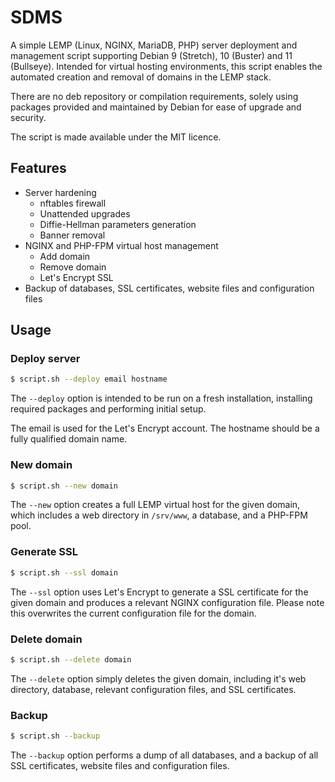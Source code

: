 # SDMS
A simple LEMP (Linux, NGINX, MariaDB, PHP) server deployment and management script supporting Debian 9 (Stretch), 10 (Buster) and 11 (Bullseye). Intended for virtual hosting environments, this script enables the automated creation and removal of domains in the LEMP stack.

There are no deb repository or compilation requirements, solely using packages provided and maintained by Debian for ease of upgrade and security.

The script is made available under the MIT licence.

## Features

* Server hardening
  * nftables firewall
  * Unattended upgrades
  * Diffie-Hellman parameters generation
  * Banner removal
* NGINX and PHP-FPM virtual host management
  * Add domain
  * Remove domain
  * Let's Encrypt SSL
* Backup of databases, SSL certificates, website files and configuration files

## Usage
### Deploy server
```sh
$ script.sh --deploy email hostname
```
The `--deploy` option is intended to be run on a fresh installation, installing required packages and performing initial setup.

The email is used for the Let's Encrypt account. The hostname should be a fully qualified domain name.

### New domain
```sh
$ script.sh --new domain
```
The `--new` option creates a full LEMP virtual host for the given domain, which includes a web directory in `/srv/www`, a database, and a PHP-FPM pool.

### Generate SSL
```sh
$ script.sh --ssl domain
```
The `--ssl` option uses Let's Encrypt to generate a SSL certificate for the given domain and produces a relevant NGINX configuration file. Please note this overwrites the current configuration file for the domain.

### Delete domain
```sh
$ script.sh --delete domain
```
The `--delete` option simply deletes the given domain, including it's web directory, database, relevant configuration files, and SSL certificates.

### Backup

```sh
$ script.sh --backup
```
The `--backup` option performs a dump of all databases, and a backup of all SSL certificates, website files and configuration files.